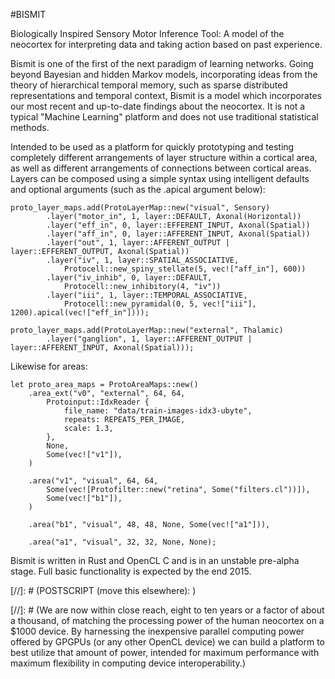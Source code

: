 #BISMIT

Biologically Inspired Sensory Motor Inference Tool: 
A model of the neocortex for interpreting data and taking action based on past experience.

Bismit is one of the first of the next paradigm of learning networks. Going beyond Bayesian and hidden Markov models, incorporating ideas from the theory of hierarchical temporal memory, such as sparse distributed representations and temporal context, Bismit is a model which incorporates our most recent and up-to-date findings about the neocortex. It is not a typical "Machine Learning" platform and does not use traditional statistical methods. 

Intended to be used as a platform for quickly prototyping and testing completely different arrangements of layer structure within a cortical area, as well as different arrangements of connections between cortical areas. Layers can be composed using a simple syntax using intelligent defaults and optional arguments (such as the .apical argument below):

```
proto_layer_maps.add(ProtoLayerMap::new("visual", Sensory)
		.layer("motor_in", 1, layer::DEFAULT, Axonal(Horizontal))
		.layer("eff_in", 0, layer::EFFERENT_INPUT, Axonal(Spatial))
		.layer("aff_in", 0, layer::AFFERENT_INPUT, Axonal(Spatial))
		.layer("out", 1, layer::AFFERENT_OUTPUT | layer::EFFERENT_OUTPUT, Axonal(Spatial))
		.layer("iv", 1, layer::SPATIAL_ASSOCIATIVE, 
			Protocell::new_spiny_stellate(5, vec!["aff_in"], 600)) 
		.layer("iv_inhib", 0, layer::DEFAULT, 
			Protocell::new_inhibitory(4, "iv"))
		.layer("iii", 1, layer::TEMPORAL_ASSOCIATIVE, 
			Protocell::new_pyramidal(0, 5, vec!["iii"], 1200).apical(vec!["eff_in"])));

proto_layer_maps.add(ProtoLayerMap::new("external", Thalamic)
		.layer("ganglion", 1, layer::AFFERENT_OUTPUT | layer::AFFERENT_INPUT, Axonal(Spatial)));
```

Likewise for areas:

```
let proto_area_maps = ProtoAreaMaps::new()
	.area_ext("v0", "external", 64, 64,
		Protoinput::IdxReader { 
			file_name: "data/train-images-idx3-ubyte", 
			repeats: REPEATS_PER_IMAGE, 
			scale: 1.3,
		},
		None, 
		Some(vec!["v1"]),
	)

	.area("v1", "visual", 64, 64,
		Some(vec![Protofilter::new("retina", Some("filters.cl"))]),			
		Some(vec!["b1"]),
	)

	.area("b1", "visual", 48, 48, None,	Some(vec!["a1"])),

	.area("a1", "visual", 32, 32, None, None);
```

Bismit is written in Rust and OpenCL C and is in an unstable pre-alpha stage. Full basic functionality is expected by the end 2015.



[//]: # (POSTSCRIPT (move this elsewhere): )

[//]: # (We are now within close reach, eight to ten years or a factor of about a thousand, of matching the processing power of the human neocortex on a $1000 device. By harnessing the inexpensive parallel computing power offered by GPGPUs (or any other OpenCL device) we can build a platform to best utilize that amount of power, intended for maximum performance with maximum flexibility in computing device interoperability.)
